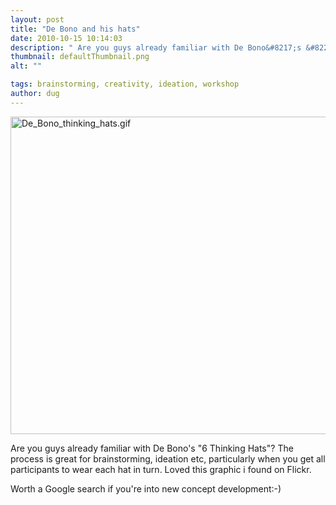 ```yaml
---
layout: post
title: "De Bono and his hats"
date: 2010-10-15 10:14:03
description: " Are you guys already familiar with De Bono&#8217;s &#8220;6 Thinking Hats&#8221;? The process is great for brainstorming, ideation etc, particularly when you get all participants to wear each hat in turn. Loved this graphic i found on Flickr. Worth&#8230;"
thumbnail: defaultThumbnail.png
alt: ""

tags: brainstorming, creativity, ideation, workshop
author: dug
---
```


<p><a href="http://donkeyontheedge.com/assets_c/2010/10/De_Bono_thinking_hats-78.html" onclick="window.open('http://donkeyontheedge.com/assets_c/2010/10/De_Bono_thinking_hats-78.html','popup','width=567,height=524,scrollbars=no,resizable=no,toolbar=no,directories=no,location=no,menubar=no,status=no,left=0,top=0'); return false"><img src="http://donkeyontheedge.com/assets_c/2010/10/De_Bono_thinking_hats-thumb-550x508-78.gif" width="550" height="508" alt="De_Bono_thinking_hats.gif"  style="" /></a></p>

<p>Are you guys already familiar with De Bono's "6 Thinking Hats"? The process is great for brainstorming, ideation etc, particularly when you get all participants to wear each hat in turn. Loved this graphic i found on Flickr. </p>

<p>Worth a Google search if you're into new concept development:-)</p>
